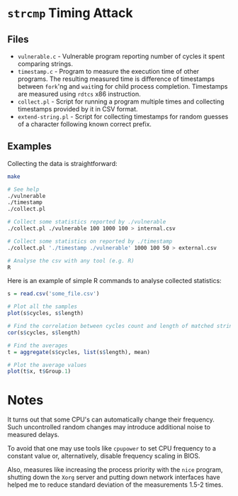 # `strcmp` Timing Attack

## Files

* `vulnerable.c` - Vulnerable program reporting number of cycles it spent
    comparing strings.
* `timestamp.c` - Program to measure the execution time of other programs. The
    resulting measured time is difference of timestamps between `fork`'ng and
    `wait`ing for child process completion. Timestamps are measured using
    `rdtcs` x86 instruction.
* `collect.pl` - Script for running a program multiple times and collecting
    timestamps provided by it in CSV format.
* `extend-string.pl` - Script for collecting timestamps for random guesses of a
    character following known correct prefix.

## Examples

Collecting the data is straightforward:

```sh
make

# See help
./vulnerable
./timestamp
./collect.pl

# Collect some statistics reported by ./vulnerable
./collect.pl ./vulnerable 100 1000 100 > internal.csv

# Collect some statistics on reported by ./timestamp
./collect.pl './timestamp ./vulnerable' 1000 100 50 > external.csv

# Analyse the csv with any tool (e.g. R)
R
```

Here is an example of simple R commands to analyse collected statistics:

```R
s = read.csv('some_file.csv')

# Plot all the samples
plot(s$cycles, s$length)

# Find the correlation between cycles count and length of matched string
cor(s$cycles, s$length)

# Find the averages
t = aggregate(s$cycles, list(s$length), mean)

# Plot the average values
plot(t$x, t$Group.1)
```

# Notes

It turns out that some CPU's can automatically change their frequency. Such
uncontrolled random changes may introduce additional noise to measured delays.

To avoid that one may use tools like `cpupower` to set CPU frequency to a
constant value or, alternatively, disable frequency scaling in BIOS.

Also, measures like increasing the process priority with the `nice` program,
shutting down the `Xorg` server and putting down network interfaces have helped
me to reduce standard deviation of the measurements 1.5-2 times.
